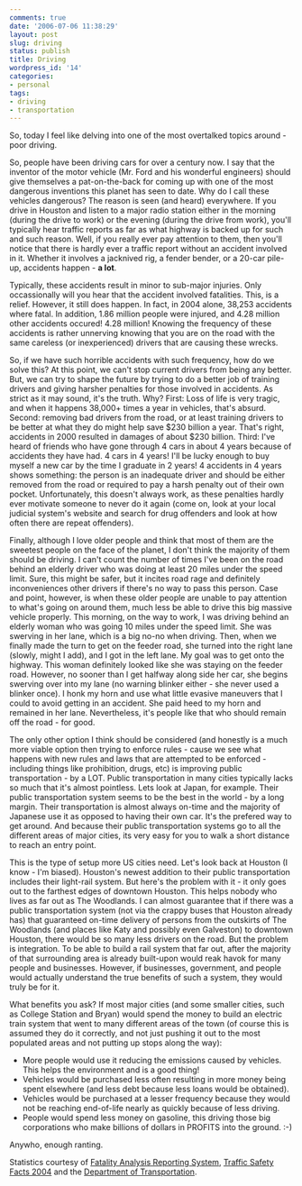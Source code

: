 ```yaml
---
comments: true
date: '2006-07-06 11:38:29'
layout: post
slug: driving
status: publish
title: Driving
wordpress_id: '14'
categories:
- personal
tags:
- driving
- transportation
---
```


So, today I feel like delving into one of the most overtalked topics around - poor driving. 

So, people have been driving cars for over a century now. I say that the inventor of the motor vehicle (Mr. Ford and his wonderful engineers) should give themselves a pat-on-the-back for coming up with one of the most dangerous inventions this planet has seen to date. Why do I call these vehicles dangerous? The reason is seen (and heard) everywhere. If you drive in Houston and listen to a major radio station either in the morning (during the drive to work) or the evening (during the drive from work), you'll typically hear traffic reports as far as what highway is backed up for such and such reason. Well, if you really ever pay attention to them, then you'll notice that there is hardly ever a traffic report without an accident involved in it. Whether it involves a jacknived rig, a fender bender, or a 20-car pile-up, accidents happen - <strong>a lot</strong>.

Typically, these accidents result in minor to sub-major injuries. Only occassionally will you hear that the accident involved fatalities. This, is a relief. However, it still does happen. In fact, in 2004 alone, 38,253 accidents where fatal. In addition, 1.86 million people were injured, and 4.28 million other accidents occured! 4.28 million! Knowing the frequency of these accidents is rather unnerving knowing that you are on the road with the same careless (or inexperienced) drivers that are causing these wrecks.

So, if we have such horrible accidents with such frequency, how do we solve this? At this point, we can't stop current drivers from being any better. But, we can try to shape the future by trying to do a better job of training drivers and giving harsher penalties for those involved in accidents. As strict as it may sound, it's the truth. Why? First: Loss of life is very tragic, and when it happens 38,000+ times a year in vehicles, that's absurd. Second: removing bad drivers from the road, or at least training drivers to be better at what they do might help save $230 billion a year. That's right, accidents in 2000 resulted in damages of about $230 billion. Third: I've heard of friends who have gone through 4 cars in about 4 years because of accidents they have had. 4 cars in 4 years! I'll be lucky enough to buy myself a new car by the time I graduate in 2 years! 4 accidents in 4 years shows something: the person is an inadequate driver and should be either removed from the road or required to pay a harsh penalty out of their own pocket. Unfortunately, this doesn't always work, as these penalties hardly ever motivate someone to never do it again (come on, look at your local judicial system's website and search for drug offenders and look at how often there are repeat offenders). 

Finally, although I love older people and think that most of them are the sweetest people on the face of the planet, I don't think the majority of them should be driving. I can't count the number of times I've been on the road behind an elderly driver who was doing at least 20 miles under the speed limit. Sure, this might be safer, but it incites road rage and definitely inconveniences other drivers if there's no way to pass this person. Case and point, however, is when these older people are unable to pay attention to what's going on around them, much less be able to drive this big massive vehicle properly. This morning, on the way to work, I was driving behind an elderly woman who was going 10 miles under the speed limit. She was swerving in her lane, which is a big no-no when driving. Then, when we finally made the turn to get on the feeder road, she turned into the right lane (slowly, might I add), and I got in the left lane. My goal was to get onto the highway. This woman definitely looked like she was staying on the feeder road. However, no sooner than I get halfway along side her car, she begins swerving over into my lane (no warning blinker either - she never used a blinker once). I honk my horn and use what little evasive maneuvers that I could to avoid getting in an accident. She paid heed to my horn and remained in her lane. Nevertheless, it's people like that who should remain off the road - for good. 

<!--more-->
The only other option I think should be considered (and honestly is a much more viable option then trying to enforce rules - cause we see what happens with new rules and laws that are attempted to be enforced - including things like prohibition, drugs, etc) is improving public transportation - by a LOT. Public transportation in many cities typically lacks so much that it's almost pointless. Lets look at Japan, for example. Their public transportation system seems to be the best in the world - by a long margin. Their transportation is almost always on-time and the majority of Japanese use it as opposed to having their own car. It's the prefered way to get around. And because their public transportation systems go to all the different areas of major cities, its very easy for you to walk a short distance to reach an entry point. 

This is the type of setup more US cities need. Let's look back at Houston (I know - I'm biased). Houston's newest addition to their public transportation includes their light-rail system. But here's the problem with it - it only goes out to the farthest edges of downtown Houston. This helps nobody who lives as far out as The Woodlands. I can almost guarantee that if there was a public transportation system (not via the crappy buses that Houston already has) that guaranteed on-time delivery of persons from the outskirts of The Woodlands (and places like Katy and possibly even Galveston) to downtown Houston, there would be so many less drivers on the road. But the problem is integration. To be able to build a rail system that far out, after the majority of that surrounding area is already built-upon would reak havok for many people and businesses. However, if businesses, government, and people would actually understand the true benefits of such a system, they would truly be for it.

What benefits you ask? If most major cities (and some smaller cities, such as College Station and Bryan) would spend the money to build an electric train system that went to many different areas of the town (of course this is assumed they do it correctly, and not just pushing it out to the most populated areas and not putting up stops along the way):

 - More people would use it reducing the emissions caused by vehicles. This helps the environment and is a good thing!
 - Vehicles would be purchased less often resulting in more money being spent elsewhere (and less debt because less loans would be obtained). 
 - Vehicles would be purchased at a lesser frequency because they would not be reaching end-of-life nearly as quickly because of less driving. 
 - People would spend less money on gasoline, this driving those big corporations who make billions of dollars in PROFITS into the ground. :-)

Anywho, enough ranting. 

Statistics courtesy of <a href="http://www-fars.nhtsa.dot.gov/">Fatality Analysis Reporting System</a>, <a href="http://www-nrd.nhtsa.dot.gov/pdf/nrd-30/NCSA/TSFAnn/TSF2004.pdf">Traffic Safety Facts 2004</a> and the <a href="http://www.dot.gov">Department of Transportation</a>.
